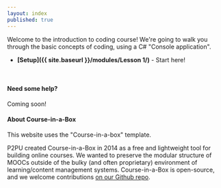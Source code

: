 ```yaml
---
layout: index
published: true
---
```


Welcome to the introduction to coding course! We're going to walk you through the basic concepts of coding, using a C# "Console application".

* **[Setup]({{ site.baseurl }}/modules/Lesson 1/)** - Start here!

<br> 

#### Need some help?
Coming soon!

#### About Course-in-a-Box
This website uses the "Course-in-a-box" template.

P2PU created Course-in-a-Box in 2014 as a free and lightweight tool for building online courses. We wanted to preserve the modular structure of MOOCs outside of the bulky (and often proprietary) environment of learning/content management systems. Course-in-a-Box is open-source, and we welcome contributions [on our Github repo](https://github.com/p2pu/course-in-a-box).
